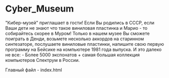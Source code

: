 # Cyber_Museum

"Кибер-музей" приглашает в гости! 
Если Вы родились в СССР, если Ваши дети не знают что такое виниловая пластинка и Марио - то собирайтесь скорее в Муром! 
Только в нашем музее Вы сможете поиграть в Денди, возьмете несколько аккордов на старинном синтезаторе, послушаете виниловые пластинки, 
напишите свою первую программу на Бейсике на компьютере 1981 года выпуска. 
И это далеко не все: - Более 5000 экспонатов + самая большая коллекция компьютеров Спектрум в России.

Главный файл - index.html

